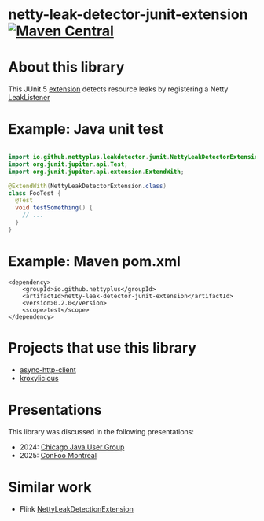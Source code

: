 # netty-leak-detector-junit-extension [![Maven Central](https://img.shields.io/maven-central/v/io.github.nettyplus/netty-leak-detector-junit-extension.svg)](https://search.maven.org/artifact/io.github.nettyplus/netty-leak-detector-junit-extension)

# About this library

This JUnit 5 [extension](https://junit.org/junit5/docs/current/user-guide/#extensions) detects resource leaks by registering a Netty [LeakListener](https://netty.io/4.1/api/io/netty/util/ResourceLeakDetector.LeakListener.html)

# Example: Java unit test


```java

import io.github.nettyplus.leakdetector.junit.NettyLeakDetectorExtension;
import org.junit.jupiter.api.Test;
import org.junit.jupiter.api.extension.ExtendWith;

@ExtendWith(NettyLeakDetectorExtension.class)
class FooTest {
  @Test
  void testSomething() {
    // ...
  }
}

```

# Example: Maven pom.xml

```
<dependency>
    <groupId>io.github.nettyplus</groupId>
    <artifactId>netty-leak-detector-junit-extension</artifactId>
    <version>0.2.0</version>
    <scope>test</scope>
</dependency>

```

# Projects that use this library

- [async-http-client](https://github.com/AsyncHttpClient/async-http-client)
- [kroxylicious](https://github.com/kroxylicious/kroxylicious)

# Presentations

This library was discussed in the following presentations:
- 2024: [Chicago Java User Group](https://speakerdeck.com/sullis/netty-chicago-java-user-group-2024-04-17)
- 2025: [ConFoo Montreal](https://speakerdeck.com/sullis/netty-confoo-montreal-2025-02-27)

# Similar work
- Flink [NettyLeakDetectionExtension](https://github.com/apache/flink/blob/master/flink-runtime/src/test/java/org/apache/flink/runtime/io/network/netty/NettyLeakDetectionExtension.java)
